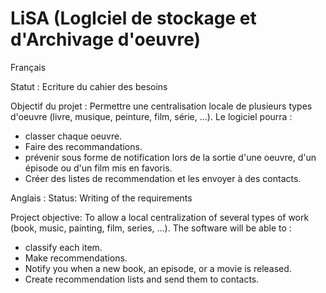 # LiSA (LogIciel de stockage et d'Archivage d'oeuvre)
Français

Statut : Ecriture du cahier des besoins

Objectif du projet : Permettre une centralisation locale de plusieurs types d'oeuvre (livre, musique, peinture, film, série, ...). Le logiciel pourra : 
- classer chaque oeuvre.
- Faire des recommandations.
- prévenir sous forme de notification lors de la sortie d'une oeuvre, d'un épisode ou d'un film mis en favoris.
- Créer des listes de recommendation et les envoyer à des contacts.

Anglais : 
Status: Writing of the requirements

Project objective: To allow a local centralization of several types of work (book, music, painting, film, series, ...). The software will be able to :

- classify each item.
- Make recommendations.
- Notify you when a new book, an episode, or a movie is released.
- Create recommendation lists and send them to contacts.
